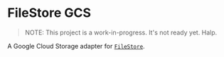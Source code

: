 # FileStore GCS

> NOTE: This project is a work-in-progress. It's not ready yet. Halp.

A Google Cloud Storage adapter for [`FileStore`](https://github.com/rzane/file_store).

